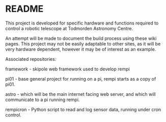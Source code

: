 # README #

This project is developed for specific hardware and functions required to control a robotic telescope at Todmorden Astronomy Centre.

An attempt will be made to document the build process using these wiki pages. This project may not be easily adaptable to other sites, as it will be very hardware dependent, however it may be of interest as an example.

Associated repositories:

framework - skipole web framework used to develop rempi

pi01 - base general project for running on a pi, rempi starts as a copy of pi01.

astro - which will be the main internet facing web server, and which will communicate to a pi running rempi.

rempicron - Python script to read and log sensor data, running under cron control.